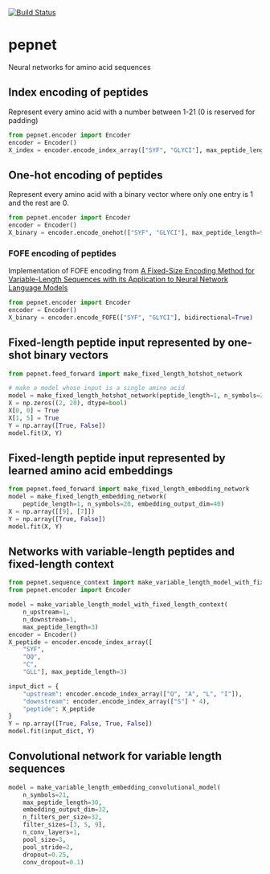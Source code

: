 [![Build Status](https://travis-ci.org/hammerlab/pepnet.svg?branch=master)](https://travis-ci.org/hammerlab/pepnet)

# pepnet
Neural networks for amino acid sequences

## Index encoding of peptides

Represent every amino acid with a number between 1-21 (0 is reserved for padding)

```python
from pepnet.encoder import Encoder
encoder = Encoder()
X_index = encoder.encode_index_array(["SYF", "GLYCI"], max_peptide_length=9)
```

## One-hot encoding of peptides

Represent every amino acid with a binary vector where only one entry is 1 and
the rest are 0.

```python
from pepnet.encoder import Encoder
encoder = Encoder()
X_binary = encoder.encode_onehot(["SYF", "GLYCI"], max_peptide_length=9)
```

### FOFE encoding of peptides

Implementation of FOFE encoding from [A Fixed-Size Encoding Method for Variable-Length Sequences with its Application to Neural Network Language Models](https://arxiv.org/abs/1505.01504)

```python
from pepnet.encoder import Encoder
encoder = Encoder()
X_binary = encoder.encode_FOFE(["SYF", "GLYCI"], bidirectional=True)
```

## Fixed-length peptide input represented by one-shot binary vectors

```python
from pepnet.feed_forward import make_fixed_length_hotshot_network

# make a model whose input is a single amino acid
model = make_fixed_length_hotshot_network(peptide_length=1, n_symbols=20)
X = np.zeros((2, 20), dtype=bool)
X[0, 0] = True
X[1, 5] = True
Y = np.array([True, False])
model.fit(X, Y)
```


## Fixed-length peptide input represented by learned amino acid embeddings
```python
from pepnet.feed_forward import make_fixed_length_embedding_network
model = make_fixed_length_embedding_network(
    peptide_length=1, n_symbols=20, embedding_output_dim=40)
X = np.array([[9], [7]])
Y = np.array([True, False])
model.fit(X, Y)
```


## Networks with variable-length peptides and fixed-length context

```python
from pepnet.sequence_context import make_variable_length_model_with_fixed_length_context
from pepnet.encoder import Encoder

model = make_variable_length_model_with_fixed_length_context(
    n_upstream=1,
    n_downstream=1,
    max_peptide_length=3)
encoder = Encoder()
X_peptide = encoder.encode_index_array([
    "SYF",
    "QQ",
    "C",
    "GLL"], max_peptide_length=3)

input_dict = {
    "upstream": encoder.encode_index_array(["Q", "A", "L", "I"]),
    "downstream": encoder.encode_index_array(["S"] * 4),
    "peptide": X_peptide
}
Y = np.array([True, False, True, False])
model.fit(input_dict, Y)
```

## Convolutional network for variable length sequences

```python
model = make_variable_length_embedding_convolutional_model(
    n_symbols=21,
    max_peptide_length=30,
    embedding_output_dim=32,
    n_filters_per_size=32,
    filter_sizes=[3, 5, 9],
    n_conv_layers=1,
    pool_size=3,
    pool_stride=2,
    dropout=0.25,
    conv_dropout=0.1)
```
